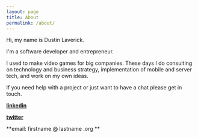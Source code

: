 ```yaml
---
layout: page
title: About
permalink: /about/
---
```


Hi, my name is Dustin Laverick. 

I'm a software developer and entrepreneur.

I used to make video games for big companies. These days I do consulting on technology and business strategy, implementation of mobile and server tech, and work on my own ideas.

If you need help with a project or just want to have a chat please get in touch.

**[linkedin](http://www.linkedin.com/in/dustinlaverick)**

**[twitter](https://twitter.com/laverick)**

**email: firstname @ lastname .org **





